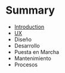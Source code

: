 # Summary

* [Introduction](Introducción.md)
* [UX](UX/UX.md)
* Diseño
* Desarrollo
* Puesta en Marcha
* Mantenimiento
* Procesos

